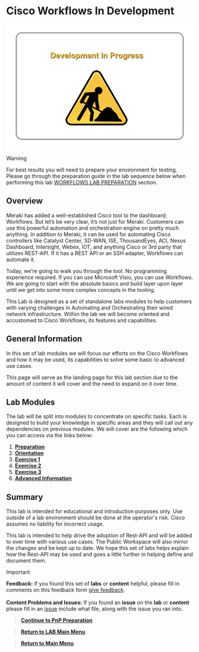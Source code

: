 # Cisco Workflows In Development

![json](../../ASSETS/COMMON/BUILD/underconstruction.png?raw=true "Import JSON")

> [!WARNING]
> For best results you will need to prepare your environment for testing. Please go through the preparation guide in the lab sequence below when performing this lab [WORKFLOWS LAB PREPARATION](./module1-preparation.md) section.

## Overview

Meraki has added a well-established Cisco tool to the dashboard; Workflows. But let’s be very clear, it’s not just for Meraki. Customers can use this powerful automation and orchestration engine on pretty much anything. In addition to Meraki, it can be used for automating Cisco controllers like Catalyst Center, SD-WAN, ISE, ThousandEyes, ACI, Nexus Dashboard, Intersight, Webex, IOT, and anything Cisco or 3rd party that utilizes REST-API. If it has a REST API or an SSH adapter, Workflows can automate it.

Today, we’re going to walk you through the tool. No programming experience required. If you can use Microsoft Visio, you can use Workflows. We are going to start with the absolute basics and build layer upon layer until we get into some more complex concepts in the tooling.

This Lab is designed as a set of standalone labs modules to help customers with varying challenges in Automating and Orchestrating their wired network infrastructure. Within the lab we will become oriented and accustomed to Cisco Workflows, its features and capabilities.

## General Information

In this set of lab modules we will focus our efforts on the Cisco Workflows and how it may be used, its capabilities to solve some basic to advanced use cases. 

This page will serve as the landing page for this lab section due to the amount of content it will cover and the need to expand on it over time. 

## Lab Modules

The lab will be split into modules to concentrate on specific tasks. Each is designed to build your knowledge in specific areas and they will call out any dependencies on previous modules. We will cover are the following which you can access via the links below:

1. [**Preparation**](./module1-preparation.md)
2. [**Orientation**](./module2-orientation.md)
3. [**Exercise 1**](./module3-exercise1.md)
4. [**Exercise 2**](./module4-aexercise1.md)
5. [**Exercise 3**](./module5-exercise1.md)
6. [**Advanced Information**](./module6-advanced.md)

## Summary

This lab is intended for educational and introduction purposes only. Use outside of a lab environment should be done at the operator's risk. Cisco assumes no liability for incorrect usage.

This lab is intended to help drive the adoption of Rest-API and will be added to over time with various use cases. The Public Workspace will also mirror the changes and be kept up to date. We hope this set of labs helps explain how the Rest-API may be used and goes a little further in helping define and document them.

> [!IMPORTANT]
> **Feedback:** If you found this set of **labs** or **content** helpful, please fill in comments on this feedback form [give feedback](https://github.com/kebaldwi/DNAC-TEMPLATES/discussions/new?category=feedback-and-ideas).</br></br>
**Content Problems and Issues:** If you found an **issue** on the **lab** or **content** please fill in an [issue](https://github.com/kebaldwi/DNAC-TEMPLATES/issues/new) include what file, along with the issue you ran into. 

> [**Continue to PnP Preparation**](./module1-preparation.md)

> [**Return to LAB Main Menu**](../README.md)

> [**Return to Main Menu**](../../README.md)
